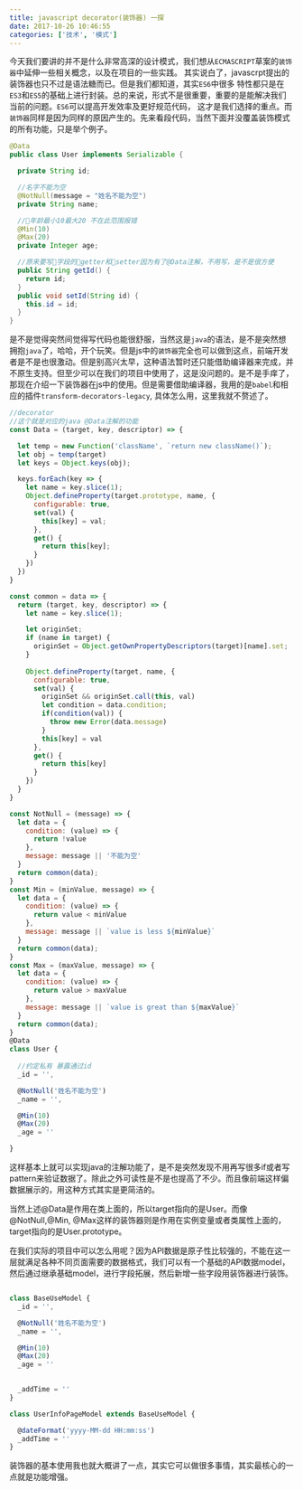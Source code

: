 ```yaml
---
title: javascript decorator(装饰器) 一探
date: 2017-10-26 10:46:55
categories: ['技术', '模式']
---
```


今天我们要讲的并不是什么非常高深的设计模式，我们想从`ECMASCRIPT`草案的`装饰器`中延伸一些相关概念，以及在项目的一些实践。
其实说白了，javascrpt提出的装饰器也只不过是语法糖而已。但是我们都知道，其实`ES6`中很多
特性都只是在`ES3`和`ES5`的基础上进行封装。总的来说，形式不是很重要，重要的是能解决我们当前的问题。`ES6`可以提高开发效率及更好规范代码，
这才是我们选择的重点。而`装饰器`同样是因为同样的原因产生的。先来看段代码，当然下面并没覆盖装饰模式的所有功能，只是举个例子。

```java
@Data
public class User implements Serializable {

  private String id;

  //名字不能为空
  @NotNull(message = "姓名不能为空")
  private String name;

  //年龄最小10最大20 不在此范围报错
  @Min(10) 
  @Max(20)
  private Integer age;

  //原来要写字段的getter和setter因为有了@Data注解，不用写，是不是很方便
  public String getId() {
    return id;
  }
  public void setId(String id) {
    this.id = id;
  }
}

```

是不是觉得突然间觉得写代码也能很舒服，当然这是`java`的语法，是不是突然想拥抱`java`了，哈哈，开个玩笑。但是js中的`装饰器`完全也可以做到这点，前端开发者是不是也很激动。但是别高兴太早，这种语法暂时还只能借助编译器来完成，并不原生支持。但至少可以在我们的项目中使用了，这是没问题的。是不是手痒了， 那现在介绍一下装饰器在js中的使用。但是需要借助编译器，我用的是`babel`和相应的插件`transform-decorators-legacy`, 具体怎么用，这里我就不赘述了。

```javascript
//decorator
//这个就是对应的java @Data注解的功能
const Data = (target, key, descriptor) => {

  let temp = new Function('className', `return new className()`);
  let obj = temp(target)
  let keys = Object.keys(obj);

  keys.forEach(key => {
    let name = key.slice(1);
    Object.defineProperty(target.prototype, name, {
      configurable: true,
      set(val) {
        this[key] = val;
      },
      get() {
        return this[key];
      }
    })
  })
}

const common = data => {
  return (target, key, descriptor) => {
    let name = key.slice(1);

    let originSet;
    if (name in target) {
      originSet = Object.getOwnPropertyDescriptors(target)[name].set;
    }
    
    Object.defineProperty(target, name, {
      configurable: true,
      set(val) {
        originSet && originSet.call(this, val)
        let condition = data.condition;
        if(condition(val)) {
          throw new Error(data.message)
        }
        this[key] = val
      },
      get() {
        return this[key]
      }
    })
  }
}

const NotNull = (message) => {
  let data = {
    condition: (value) => {
      return !value
    }, 
    message: message || '不能为空'
  }
  return common(data);
}
const Min = (minValue, message) => {
  let data = {
    condition: (value) => {
      return value < minValue
    },
    message: message || `value is less ${minValue}`
  }
  return common(data);
}
const Max = (maxValue, message) => {
  let data = {
    condition: (value) => {
      return value > maxValue
    },
    message: message || `value is great than ${maxValue}`
  }
  return common(data);
}
@Data
class User {
  
  //约定私有 暴露通过id
  _id = '',

  @NotNull('姓名不能为空')
  _name = '',

  @Min(10)
  @Max(20)
  _age = ''

}
```

这样基本上就可以实现java的注解功能了，是不是突然发现不用再写很多if或者写pattern来验证数据了。除此之外可读性是不是也提高了不少。而且像前端这样偏数据展示的，用这种方式其实是更简洁的。

当然上述@Data是作用在类上面的，所以target指向的是User。而像@NotNull,@Min, @Max这样的装饰器则是作用在实例变量或者类属性上面的，target指向的是User.prototype。


在我们实际的项目中可以怎么用呢？因为API数据是原子性比较强的，不能在这一层就满足各种不同页面需要的数据格式，我们可以有一个基础的API数据model，然后通过继承基础model，进行字段拓展，然后新增一些字段用装饰器进行装饰。

```javascript

class BaseUseModel {
  _id = '',

  @NotNull('姓名不能为空')
  _name = '',

  @Min(10)
  @Max(20)
  _age = ''

  
  _addTime = ''
}

class UserInfoPageModel extends BaseUseModel {

  @dateFormat('yyyy-MM-dd HH:mm:ss')
  _addTime = ''
}


```

装饰器的基本使用我也就大概讲了一点，其实它可以做很多事情，其实最核心的一点就是功能增强。














